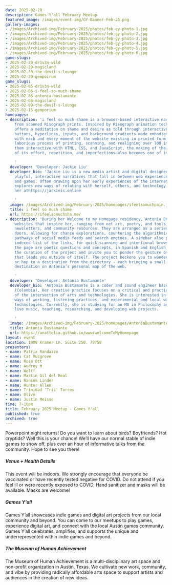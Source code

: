 ```yaml
---
date: 2025-02-20
description: Games Y'all February Meetup
featured_image: /images/event-img/GY-Banner-Feb-25.png
gallery-images:
- /images/Archived-img/February-2025/photos/feb-gy-photo-1.jpg
- /images/Archived-img/February-2025/photos/feb-gy-photo-2.jpg
- /images/Archived-img/February-2025/photos/feb-gy-photo-3.jpg
- /images/Archived-img/February-2025/photos/feb-gy-photo-4.jpg
- /images/Archived-img/February-2025/photos/feb-gy-photo-5.jpg
- /images/Archived-img/February-2025/photos/feb-gy-photo-6.jpg
game-slugs:
- 2025-02-20-dr1v3n-wild
- 2025-02-20-magicland
- 2025-02-20-the-devil-s-lounge
- 2025-02-20-gempoirum
game_slugs:
- 2025-02-05-dr1v3n-wild
- 2025-02-06-i-feel-so-much-shame
- 2025-02-06-antonia-bustamante
- 2025-02-06-magicland
- 2025-02-09-the-devil-s-lounge
- 2025-02-15-gemporium
homepages:
- description: 'i feel so much shame is a browser-based interactive narrative made
    from scanned Risograph prints. Inspired by Risograph animation techniques, it
    offers a meditation on shame and desire as told through interactive and animated
    buttons, hyperlinks, inputs, and background gradients made embodied and material,
    with each and every moment of the website existing in printed form. Through a
    laborious process of printing, scanning, and realigning over 700 images and making
    them interactive with HTML, CSS, and JavaScript, the making of the piece–in all
    of its effort, repetition, and imperfections–also becomes one of its core realizations.

    '
  developer: 'Developer: Jackie Liu'
  developer_bio: 'Jackie Liu is a new media artist and digital designer who makes
    playful, interactive narratives that fall in between web experiences, comics,
    and games. Often drawing upon her early experiences of the internet, her work
    explores new ways of relating with herself, others, and technology. You can find
    her athttps://jackieis.online

    '
  image: /images/Archived-img/February-2025/homepages/ifeelsomuchpain.jpg
  title: i feel so much shame
  url: https://ifeelsomuchsha.me/
- description: 'During her Welcome to my Homepage residency, Antonia Bustamante collected
    websites that inspire her, ranging from net art, poetry, and tools, to archives,
    newsletters, and community resources. They are arranged as a series of unmarked
    doors, allowing for chance explorations, countering the algorithmically determined
    pathways of social media feeds and search engines. A sidebar also provides an
    indexed list of the links, for quick scanning and intentional browsing. Heading
    the page are poetic questions and concepts, in Spanish and English, that guide
    the curation of the project and invite you to ponder the gesture of a website
    that leads you outside of itself. The project beckons you to wander its halls,
    or hop to a destination from the directory - each bringing a small joy and a new
    destination on Antonia’s personal map of the web.

    '
  developer: 'Developer: Antonia Bustamante'
  developer_bio: 'Antonia Bustamante is a coder and sound engineer based in Bogotá
    (Colombia). Her creative practice focuses on a critical and practical understanding
    of the intersection of arts and technologies. She is interested in collective
    ways of working, listening practices, and experimental and local ways of using
    technologies. Currently, she is studying for an MA in Philosophy and works mixing
    live music, teaching, researching, and developing web projects.

    '
  image: /images/Archived-img/February-2025/homepages/AntoniaBustamante.jpg
  title: Antonia Bustamante
  url: https://anattolia.github.io/www/welcomeToMyHomepage
layout: event
location: 1908 Kramer Ln, Suite 250, 78758
presenters:
- name: Patrix Randazzo
- name: Cat Musgrove
- name: Rose Ott
- name: Audrey M
- name: Wolff
- name: Martin Gil del Real
- name: Ransom Linder
- name: Hunter Allen
- name: Trinidad 'Trii' Torres
- name: Olive
- name: Justin Meisse
time: 7-10pm
title: February 2025 Meetup - Games Y'all
published: true
archived: true
---
```



Powerpoint night returns! Do you want to learn about birds? Boyfriends? Hot cryptids? Well this is your chance! We’ll have our normal stable of indie games to show off, plus over an hour of informative talks from the community. Hope to see you there!

##### Venue + Health Details

This event will be indoors. We strongly encourage that everyone be vaccinated or have recently tested negative for COVID. Do not attend if you feel ill or were recently exposed to COVID. Hand sanitizer and masks will be available. Masks are welcome!

##### Games Y'all

Games Y’all showcases indie games and digital art projects from our local community and beyond. You can come to our meetups to play games, experience digital art, and connect with the local Austin games community. Games Y’all celebrates, amplifies, and supports the unique and underrepresented within indie games and beyond.

##### The Museum of Human Achievement

The Museum of Human Achievement is a multi-disciplinary art space and non-profit organization in Austin, Texas. We cultivate new work, community, and vibe by providing radically affordable arts space to support artists and audiences in the creation of new ideas.
